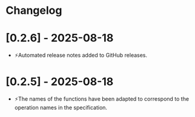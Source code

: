# Changelog

# [0.2.6] - 2025-08-18
- ⚡Automated release notes added to GitHub releases.

# [0.2.5] - 2025-08-18
- ⚡The names of the functions have been adapted to correspond to the operation names in the specification.
